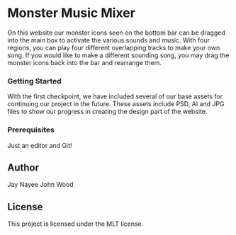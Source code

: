 # Monster Music Mixer

On this website our monster icons seen on the bottom bar can be dragged into the main box to activate the various sounds and music. With four regions, you can play four different overlapping tracks to make your own song. If you would like to make a different sounding song, you may drag the monster icons back into the bar and rearrange them. 


### Getting Started

With the first checkpoint, we have included several of our base assets for continuing our project in the future. These assets include PSD, AI and JPG files to show our progress in creating the design part of the website.


### Prerequisites

Just an editor and Git!

## Author 
Jay Nayee
John Wood

## License
This project is licensed under the MLT license.
